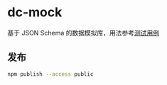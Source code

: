 # dc-mock
基于 JSON Schema 的数据模拟库，用法参考[测试用例](./test/index.ts)

## 发布
```bash
npm publish --access public
```
